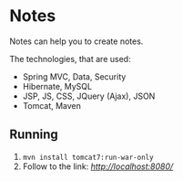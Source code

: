 # Notes
Notes can help you to create notes.

The technologies, that are used:
- Spring MVC, Data, Security
- Hibernate, MySQL
- JSP, JS, CSS, JQuery (Ajax), JSON
- Tomcat, Maven

## Running
1. `mvn install tomcat7:run-war-only`
2. Follow to the link: [_http://localhost:8080/_](http://localhost:8080")